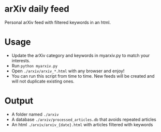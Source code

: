 # arXiv daily feed
Personal arXiv feed with filtered keywords in an html.

# Usage

- Update the arXiv category and keywords in myarxiv.py to match your interests.
- Run `python myarxiv.py`
- Open `./arxiv/arxiv_*.html` with any browser and enjoy!
- You can run this script from time to time. New feeds will be created and will not duplicate existing ones.

# Output

- A folder named `./arxiv`
- A database `./arxiv/processed_articles.db` that avoids repeated articles
- An html `./arxiv/arxiv_{date}.html` with articles filtered with keywords
